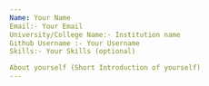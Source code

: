```yaml
---
Name: Your Name
Email:- Your Email
University/College Name:- Institution name
Github Username :- Your Username
Skills:- Your Skills (optional)

About yourself (Short Introduction of yourself)
---
```

